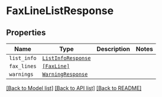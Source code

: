 # FaxLineListResponse



## Properties

| Name | Type | Description | Notes |
| ---- | ---- | ----------- | ----- |
| `list_info` | [```ListInfoResponse```](ListInfoResponse.md) |    |  |
| `fax_lines` | [```[FaxLine]```](FaxLine.md) |    |  |
| `warnings` | [```WarningResponse```](WarningResponse.md) |    |  |


[[Back to Model list]](../README.md#documentation-for-models) [[Back to API list]](../README.md#documentation-for-api-endpoints) [[Back to README]](../README.md)


